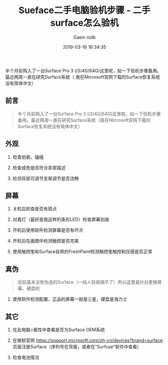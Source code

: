 ﻿---
title: Sueface二手电脑验机步骤 - 二手surface怎么验机
author: Gaein nidb
categories:
- 电脑硬件
tags:
- 电脑硬件
- 开箱
cover: 'https://s2.ax1x.com/2019/03/16/AZSQL4.md.png'
date: 2019-03-16 16:34:35
---
半个月前购入了一台Surface Pro 3 (i3/4G/64G)这里呢，贴一下验机步骤备用。最近两周一直在研究Surface系统（
我在Microsoft官网下载的Surface恢复系统没有简体中文）
<!-- more -->
## 前言

> 半个月前购入了一台Surface Pro 3 (i3/4G/64G)这里呢，贴一下验机步骤备用。最近两周一直在研究Surface系统（我在Microsoft官网下载的Surface恢复系统没有简体中文）

## 外观

1. 检查划痕，磕碰

2. 检查成色是否符合卖家描述

3. 检测背部可调节支架调节是否流畅

## 屏幕

1. 关机后检查是否有斑点

2. 对着灯（最好是我这样的条形LED）检查屏幕划痕

3. 开机后使用软件检测屏幕是否有坏点

4. 开机后在画图中检测触控是否完美

5. 使用触控笔和Surface自带的FreshPaint检测触控笔触控和压感是否正常

## 真伪

> 目前基本没有伪造的Surface（一般人轻易搞不了）所以这里是针对更换屏幕、硬盘的

1. 使用软件检测配置，正品的屏幕一般是三星，硬盘是海力士

## 其它

1. 在此电脑>属性中查看是否为Surface OEM系统

2. 在微软官网 https://support.microsoft.com/zh-cn/devices?brand=surface 页面注册Surface（序列号在背面，或者在“Surfcae”软件中查看）

3. 检查电池情况

